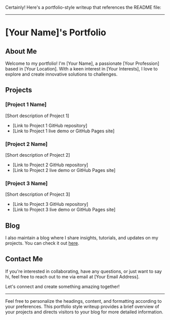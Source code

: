 Certainly! Here's a portfolio-style writeup that references the README file:

---

# [Your Name]'s Portfolio

## About Me

Welcome to my portfolio! I'm [Your Name], a passionate [Your Profession] based in [Your Location]. With a keen interest in [Your Interests], I love to explore and create innovative solutions to challenges.

## Projects

### [Project 1 Name]

[Short description of Project 1]

- [Link to Project 1 GitHub repository]
- [Link to Project 1 live demo or GitHub Pages site]

### [Project 2 Name]

[Short description of Project 2]

- [Link to Project 2 GitHub repository]
- [Link to Project 2 live demo or GitHub Pages site]

### [Project 3 Name]

[Short description of Project 3]

- [Link to Project 3 GitHub repository]
- [Link to Project 3 live demo or GitHub Pages site]

## Blog

I also maintain a blog where I share insights, tutorials, and updates on my projects. You can check it out [here](link-to-your-blog-readme.md).

## Contact Me

If you're interested in collaborating, have any questions, or just want to say hi, feel free to reach out to me via email at [Your Email Address].

Let's connect and create something amazing together!

---

Feel free to personalize the headings, content, and formatting according to your preferences. This portfolio style writeup provides a brief overview of your projects and directs visitors to your blog for more detailed information.
